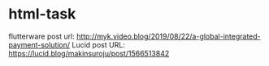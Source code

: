 # html-task

flutterware post url: http://myk.video.blog/2019/08/22/a-global-integrated-payment-solution/
Lucid post URL: https://lucid.blog/makinsuroju/post/1566513842
